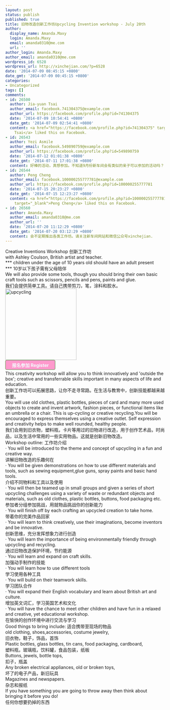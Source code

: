 ```yaml
---
layout: post
status: publish
published: true
title: 旧物改造创新工作坊Upcycling Invention workshop - July 20th
author:
  display_name: Amanda.Maxy
  login: Amanda.Maxy
  email: amanda0310@me.com
  url: ''
author_login: Amanda.Maxy
author_email: amanda0310@me.com
wordpress_id: 6528
wordpress_url: http://xinchejian.com/?p=6528
date: '2014-07-09 08:45:15 +0800'
date_gmt: '2014-07-09 00:45:15 +0800'
categories:
- Uncategorized
tags: []
comments:
- id: 26500
  author: Jia-yuan Tsai
  author_email: facebook.741304375@example.com
  author_url: https://facebook.com/profile.php?id=741304375
  date: '2014-07-09 10:54:41 +0800'
  date_gmt: '2014-07-09 02:54:41 +0800'
  content: <a href="https://facebook.com/profile.php?id=741304375" target="_blank">Jia-yuan
    Tsai</a> liked this on Facebook.
- id: 26543
  author: Yezi Asmile
  author_email: facebook.549890759@example.com
  author_url: https://facebook.com/profile.php?id=549890759
  date: '2014-07-12 01:01:38 +0800'
  date_gmt: '2014-07-11 17:01:38 +0800'
  content: 好棒的活动，真想参加。不知道9月份新车间会有类似的亲子可以参加的活动吗？
- id: 26544
  author: Peng Cheng
  author_email: facebook.100000255777781@example.com
  author_url: https://facebook.com/profile.php?id=100000255777781
  date: '2014-07-15 20:23:27 +0800'
  date_gmt: '2014-07-15 12:23:27 +0800'
  content: <a href="https://facebook.com/profile.php?id=100000255777781"
    target="_blank">Peng Cheng</a> liked this on Facebook.
- id: 26560
  author: Amanda.Maxy
  author_email: amanda0310@me.com
  author_url: ''
  date: '2014-07-20 11:12:29 +0800'
  date_gmt: '2014-07-20 03:12:29 +0800'
  content: 会不定期推出各类工作坊。请关注新车间网站和微信公众号xinchejian.
---
```

<p>Creative Inventions Workshop 创新工作坊<br />
with Ashley Coulson, British artist and teacher.<br />
*** children under the age of 10 years old should have an adult present<br />
*** 10岁以下孩子需有父母陪伴<br />
We will also provide some tools, though you should bring their own basic craft tools such as scissors, pencils and pens, paints and glue.<br />
我们会提供简单工具。请自己携带剪刀，笔，涂料和胶水。<br />
<a href="http://xinchejian.com/wp-content/uploads/2014/07/upcycling.jpg"><img src="http://xinchejian.com/wp-content/uploads/2014/07/upcycling.jpg" alt="upcycling" width="225" height="225" class="aligncenter size-full wp-image-6529" /></a><br />
<a style="color: rgb(242, 255, 255); font-weight: 700; border: 1px solid rgb(74, 143, 50); border-top-left-radius: 4px; border-top-right-radius: 4px; border-bottom-right-radius: 4px; border-bottom-left-radius: 4px; cursor: pointer; display: inline-block; font-size: 14px; margin-bottom: 3px; overflow: visible; padding: 5px 20px 4px; text-decoration: none; background: rgb(255, 153, 204);" href="http://www.vasee.com/event/view.jsp?inid=ff80808146acac6f0147159794102489" target="_blank" id="ied_button_show" alt="报名参加旧物改造创新工作坊Upcycling Invention workshop" title="报名参加">报名参加 Register</a><br />
This creativity workshop will allow you to think innovatively and 'outside the box'; creative and transferrable skills important in many aspects of life and education.<br />
创新工作坊可以拓展思路，让你不走寻常路。在生活与教育中，创新技能都越来越重要。<br />
You will use old clothes, plastic bottles, pieces of card and many more used objects to create and invent artwork, fashion pieces, or functional items like an umbrella or a chair. This is up-cycling or creative recycling.You will be encouraged to express themselves using a creative outlet. Self expression and creativity helps to make well rounded, healthy people.<br />
我们会用到旧衣物，塑料瓶，卡片等用过的旧物进行改造，用于创作艺术品，时尚品，以及生活中常用的一些实用物品。这就是创新旧物改造。<br />
Workshop outline: 工作坊介绍<br />
&middot; You will be introduced to the theme and concept of upcycling in a fun and creative way.<br />
讲解旧物改造的乐趣何在<br />
&middot; You will be given demonstrations on how to use different materials and tools, such as sewing equipment,glue guns, spray paints and basic hand tools.<br />
介绍不同物料和工具以及使用<br />
&middot; You will then be teamed up in small groups and given a series of short upcycling challenges using a variety of waste or redundant objects and materials, such as old clothes, plastic bottles, buttons, food packaging etc.<br />
参加者分组参加挑战，用就物品挑战你的创新能力<br />
&middot; You will finish off by each crafting an upcycled creation to take home.<br />
带着你的完美作品回家<br />
&middot; You will learn to think creatively, use their imaginations, become inventors and be innovative.<br />
创新思维，充分发挥想象力进行创造<br />
&middot; You will learn the importance of being environmentally friendly through upcycling and recycling.<br />
通过旧物改造保护环境，节约能源<br />
&middot; You will learn and expand on craft skills.<br />
加强动手制作的技能<br />
&middot; You will learn how to use different tools<br />
学习使用各种工具<br />
&middot; You will build on their teamwork skills.<br />
学习团队合作<br />
&middot; You will expand their English vocabulary and learn about British art and culture.<br />
增加英文词汇，学习英国艺术和文化<br />
&middot; You will have the chance to meet other children and have fun in a relaxed and creative, yet educational workshop.<br />
在愉快的创作环境中进行交流与学习<br />
Good things to bring include: 适合携带至现场的物品<br />
old clothing, shoes,accessories, costume jewelry,<br />
旧衣物，鞋子，饰品，首饰<br />
Plastic bottles, glass bottles, tin cans, food packaging, cardboard,<br />
塑料瓶，玻璃瓶，饮料罐，食品包装，纸板<br />
Buttons, jewels, bottle tops,<br />
扣子，瓶盖<br />
Any broken electrical appliances, old or broken toys,<br />
坏了的电子产品，新旧玩具<br />
Magazines and newspapers.<br />
杂志和报纸<br />
If you have something you are going to throw away then think about bringing it before you do!<br />
任何你想要扔掉的东西</p>
